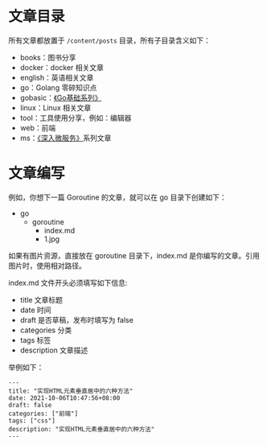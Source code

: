 # 文章目录

所有文章都放置于 `/content/posts` 目录，所有子目录含义如下：

* books：图书分享
* docker：docker 相关文章
* english：英语相关文章
* go：Golang 零碎知识点
* gobasic：[《Go基础系列》](https://printlove.cn/categories/go%E5%9F%BA%E7%A1%80%E7%B3%BB%E5%88%97/)
* linux：Linux 相关文章
* tool：工具使用分享，例如：编辑器
* web：前端
* ms：[《深入微服务》](https://printlove.cn/categories/%E6%B7%B1%E5%85%A5%E5%BE%AE%E6%9C%8D%E5%8A%A1/)系列文章


# 文章编写

例如，你想下一篇 Goroutine 的文章，就可以在 go 目录下创建如下：
* go
    * goroutine
        * index.md
        * 1.jpg

如果有图片资源，直接放在 goroutine 目录下，index.md 是你编写的文章。引用图片时，使用相对路径。

index.md 文件开头必须填写如下信息:
* title 文章标题
* date 时间
* draft 是否草稿，发布时填写为 false
* categories 分类
* tags 标签
* description 文章描述

举例如下：
```
---
title: "实现HTML元素垂直居中的六种方法"
date: 2021-10-06T10:47:56+08:00
draft: false
categories: ["前端"]
tags: ["css"]
description: "实现HTML元素垂直居中的六种方法"
---
```